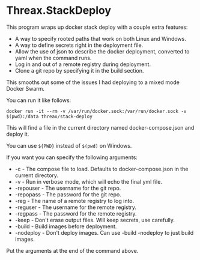 ﻿# Threax.StackDeploy
This program wraps up docker stack deploy with a couple extra features:

* A way to specify rooted paths that work on both Linux and Windows.
* A way to define secrets right in the deployment file.
* Allow the use of json to describe the docker deployment, converted to yaml when the command runs.
* Log in and out of a remote registry during deployment.
* Clone a git repo by specifying it in the build section.

This smooths out some of the issues I had deploying to a mixed mode Docker Swarm.

You can run it like follows:
```
docker run -it --rm -v /var/run/docker.sock:/var/run/docker.sock -v $(pwd):/data threax/stack-deploy
```
This will find a file in the current directory named docker-compose.json and deploy it.

You can use `${PWD}` instead of `$(pwd)` on Windows.

If you want you can specify the following arguments:
* -c - The compose file to load. Defaults to docker-compose.json in the current directory.
* -v - Run in verbose mode, which will echo the final yml file.
* -repouser - The username for the git repo.
* -repopass - The password for the git repo.
* -reg - The name of a remote registry to log into.
* -reguser - The username for the remote registry.
* -regpass - The password for the remote registry.
* -keep - Don't erase output files. Will keep secrets, use carefully.
* -build - Build images before deployment.
* -nodeploy - Don't deploy images. Can use -build -nodeploy to just build images.

Put the arguments at the end of the command above.